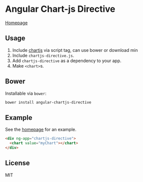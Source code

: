 # Angular Chart-js Directive
[Homepage](http://earlonrails.github.io/angular-chartjs-directive/)


## Usage
1. Include [chartjs](https://github.com/nnnick/Chart.js) via script tag, can use bower or download min
2. Include `chartjs-directive.js`.
3. Add `chartjs-directive` as a dependency to your app.
4. Make `<chart>`s.

## Bower
Installable via `bower`:

```bash
bower install angular-chartjs-directive
```

## Example
See the [homepage](http://earlonrails.github.io/angular-chartjs-directive/) for an example.

```html
<div ng-app="chartjs-directive">
  <chart value="myChart"></chart>
</div>
```

## License
MIT
